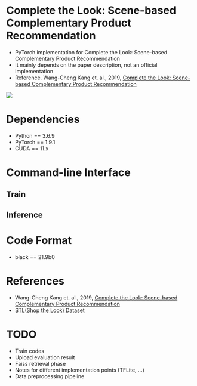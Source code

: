 # Complete the Look: Scene-based Complementary Product Recommendation
- PyTorch implementation for Complete the Look: Scene-based Complementary Product Recommendation
- It mainly depends on the paper description, not an official implementation
- Reference. Wang-Cheng Kang et. al., 2019, [Complete the Look: Scene-based Complementary Product Recommendation](https://arxiv.org/abs/1812.01748)

![](https://github.com/iloveslowfood/complete-the-look-pytorch-implementation/blob/main/etc/cpl.jpg?raw=true)


# Dependencies
- Python == 3.6.9
- PyTorch == 1.9.1
- CUDA == 11.x

# Command-line Interface
## Train

## Inference

# Code Format
- black == 21.9b0

# References
- Wang-Cheng Kang et. al., 2019, [Complete the Look: Scene-based Complementary Product Recommendation](https://arxiv.org/abs/1812.01748)
- [STL(Shop the Look) Dataset](https://github.com/kang205/STL-Dataset)

# TODO
- Train codes
- Upload evaluation result
- Faiss retrieval phase
- Notes for different implementation points (TFLite, ...)
- Data preprocessing pipeline
